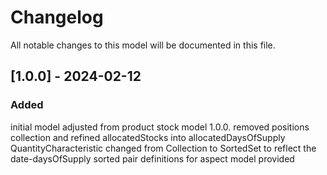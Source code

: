 # Changelog
All notable changes to this model will be documented in this file.

## [1.0.0] - 2024-02-12
### Added
initial model adjusted from product stock model 1.0.0.
removed positions collection and refined allocatedStocks into allocatedDaysOfSupply
QuantityCharacteristic changed from Collection to SortedSet to reflect the date-daysOfSupply sorted pair
definitions for aspect model provided
